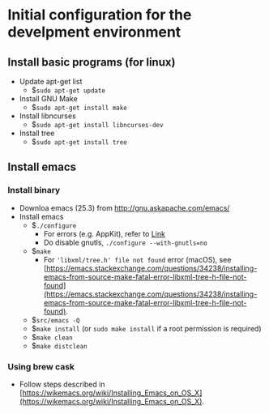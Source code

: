 # Initial configuration for the develpment environment

## Install basic programs (for linux)
- Update apt-get list
    + $`sudo apt-get update`
- Install GNU Make
    + $`sudo apt-get install make`
- Install libncurses
    + $`sudo apt-get install libncurses-dev`
- Install tree
    + $`sudo apt-get install tree`

## Install emacs
### Install binary
- Downloa emacs (25.3) from http://gnu.askapache.com/emacs/
- Install emacs
    + $`./configure`
        - For errors (e.g. AppKit), refer to [Link](https://lists.gnu.org/archive/html/bug-gnu-emacs/2016-09/msg00603.html)
        - Do disable gnutls, `./configure --with-gnutls=no`
    + $`make`
        - For `'libxml/tree.h' file not found` error (macOS), see [https://emacs.stackexchange.com/questions/34238/installing-emacs-from-source-make-fatal-error-libxml-tree-h-file-not-found](https://emacs.stackexchange.com/questions/34238/installing-emacs-from-source-make-fatal-error-libxml-tree-h-file-not-found).
    + $`src/emacs -Q`
    + $`make install` (or `sudo make install` if a root permission is required)
    + $`make clean`
    + $`make distclean`

### Using brew cask
- Follow steps described in [https://wikemacs.org/wiki/Installing_Emacs_on_OS_X](https://wikemacs.org/wiki/Installing_Emacs_on_OS_X).
